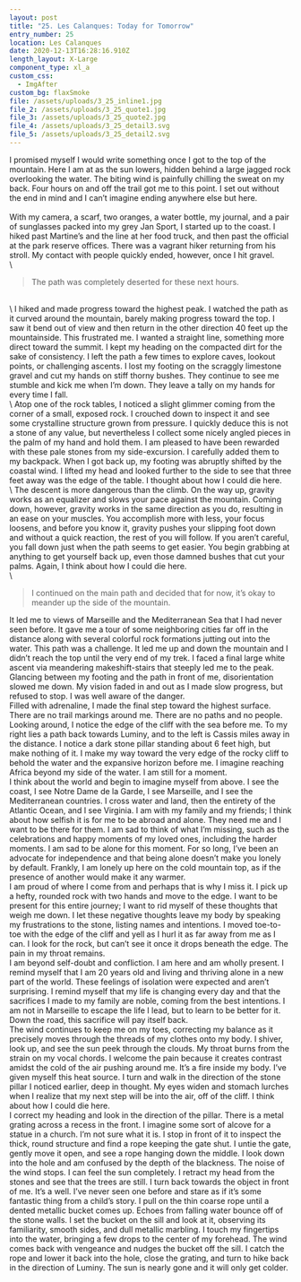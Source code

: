 ```yaml
---
layout: post
title: "25. Les Calanques: Today for Tomorrow"
entry_number: 25
location: Les Calanques
date: 2020-12-13T16:28:16.910Z
length_layout: X-Large
component_type: xl_a
custom_css:
  - ImgAfter
custom_bg: flaxSmoke
file: /assets/uploads/3_25_inline1.jpg
file_2: /assets/uploads/3_25_quote1.jpg
file_3: /assets/uploads/3_25_quote2.jpg
file_4: /assets/uploads/3_25_detail3.svg
file_5: /assets/uploads/3_25_detail2.svg
---
```

I promised myself I would write something once I got to the top of the mountain. <a class="E25_I1">Here I am at as the sun lowers, hidden behind a large jagged rock overlooking the water.</a> The biting wind is painfully chilling the sweat on my back. Four hours on and off the trail got me to this point. I set out without the end in mind and I can’t imagine ending anywhere else but here.<br>\
With my camera, a scarf, two oranges, a water bottle, my journal, and a pair of sunglasses packed into my grey Jan Sport, I started up to the coast. I hiked past Martine’s and the line at her food truck, and then past the official at the park reserve offices. There was a vagrant hiker returning from his stroll. My contact with people quickly ended, however, once I hit gravel.<br>\
<blockquote class="E25_Q1">The path was completely deserted for these next hours.</blockquote><br>\
I hiked and made progress toward the highest peak. I watched the path as it curved around the mountain, barely making progress toward the top. I saw it bend out of view and then return in the other direction 40 feet up the mountainside. This frustrated me. I wanted a straight line, something more direct toward the summit. I kept my heading on the compacted dirt for the sake of consistency. I left the path a few times to explore caves, lookout points, or challenging ascents. I lost my footing on the scraggly limestone gravel and cut my hands on stiff thorny bushes. They continue to see me stumble and kick me when I’m down. They leave a tally on my hands for every time I fall.<br>\
Atop one of the rock tables, I noticed a slight glimmer coming from the corner of a small, exposed rock. I crouched down to inspect it and see some crystalline structure grown from pressure. I quickly deduce this is not a stone of any value, but nevertheless I collect some nicely angled pieces in the palm of my hand and hold them. I am pleased to have been rewarded with these pale stones from my side-excursion. I carefully added them to my backpack. When I got back up, my footing was abruptly shifted by the coastal wind. I lifted my head and looked further to the side to see that three feet away was the edge of the table. I thought about how I could die here.<br>\
The descent is more dangerous than the climb. On the way up, gravity works as an equalizer and slows your pace against the mountain. Coming down, however, gravity works in the same direction as you do, resulting in an ease on your muscles. You accomplish more with less, your focus loosens, and before you know it, gravity pushes your slipping foot down and without a quick reaction, the rest of you will follow. If you aren’t careful, you fall down just when the path seems to get easier. You begin grabbing at anything to get yourself back up, even those damned bushes that cut your palms. Again, I think about how I could die here. <br>\
<blockquote class="E25_Q2">I continued on the main path and decided that for now, it’s okay to meander up the side of the mountain.</blockquote> It led me to views of Marseille and the Mediterranean Sea that I had never seen before. It gave me a tour of some neighboring cities far off in the distance along with several colorful rock formations jutting out into the water. This path was a challenge. It led me up and down the mountain and I didn’t reach the top until the very end of my trek. I faced a final large white ascent via meandering makeshift-stairs that steeply led me to the peak. Glancing between my footing and the path in front of me, disorientation slowed me down. My vision faded in and out as I made slow progress, but refused to stop. I was well aware of the danger. <br>
Filled with adrenaline, I made the final step toward the highest surface. There are no trail markings around me. There are no paths and no people. Looking around, I notice the edge of the cliff with the sea before me. To my right lies a path back towards Luminy, and to the left is Cassis miles away in the distance. I notice a dark stone pillar standing about 6 feet high, but make nothing of it. I make my way toward the very edge of the rocky cliff to behold the water and the expansive horizon before me. I imagine reaching Africa beyond my side of the water. I am still for a moment. <br>
I think about the world and begin to imagine myself from above. I see the coast, I see Notre Dame de la Garde, I see Marseille, and I see the Mediterranean countries. I cross water and land, then the entirety of the Atlantic Ocean, and I see Virginia. I am with my family and my friends; I think about how selfish it is for me to be abroad and alone. They need me and I want to be there for them. I am sad to think of what I’m missing, such as the celebrations and happy moments of my loved ones, including the harder moments. I am sad to be alone for this moment. For so long, I’ve been an advocate for independence and that being alone doesn’t make you lonely by default. Frankly, I am lonely up here on the cold mountain top, as if the presence of another would make it any warmer. <br>
I am proud of where I come from and perhaps that is why I miss it. I pick up a hefty, rounded rock with two hands and move to the edge. I want to be present for this entire journey; I want to rid myself of these thoughts that weigh me down. I let these negative thoughts leave my body by speaking my frustrations to the stone, listing names and intentions. I moved toe-to-toe with the edge of the cliff and yell as I hurl it as far away from me as I can. I look for the rock, but can’t see it once it drops beneath the edge. The pain in my throat remains. <br>
I am beyond self-doubt and confliction. I am here and am wholly present. I remind myself that I am 20 years old and living and thriving alone in a new part of the world. These feelings of isolation were expected and aren’t surprising. I remind myself that my life is changing every day and that the sacrifices I made to my family are noble, coming from the best intentions. I am not in Marseille to escape the life I lead, but to learn to be better for it. Down the road, this sacrifice will pay itself back.<br>
The wind continues to keep me on my toes, correcting my balance as it precisely moves through the threads of my clothes onto my body. I shiver, look up, and see the sun peek through the clouds. My throat burns from the strain on my vocal chords. I welcome the pain because it creates contrast amidst the cold of the air pushing around me. It’s a fire inside my body. I’ve given myself this heat source. I turn and walk in the direction of the stone pillar I noticed earlier, deep in thought. My eyes widen and stomach lurches when I realize that my next step will be into the air, off of the cliff. I think about how I could die here.<br>
I correct my heading and look in the direction of the pillar. There is a metal grating across a recess in the front. I imagine some sort of alcove for a statue in a church. I’m not sure what it is. I stop in front of it to inspect the thick, round structure and find a rope keeping the gate shut. I untie the gate, gently move it open, and see a rope hanging down the middle. I look down into the hole and am confused by the depth of the blackness. The noise of the wind stops. I can feel the sun completely. I retract my head from the stones and see that the trees are still. I turn back towards the object in front of me. It’s a well. I’ve never seen one before and stare as if it’s some fantastic thing from a child’s story. I pull on the thin coarse rope until a dented metallic bucket comes up. Echoes from falling water bounce off of the stone walls. I set the bucket on the sill and look at it, observing its familiarity, smooth sides, and dull metallic marbling. I touch my fingertips into the water, bringing a few drops to the center of my forehead. The wind comes back with vengeance and nudges the bucket off the sill. I catch the rope and lower it back into the hole, close the grating, and turn to hike back in the direction of Luminy. The sun is nearly gone and it will only get colder.